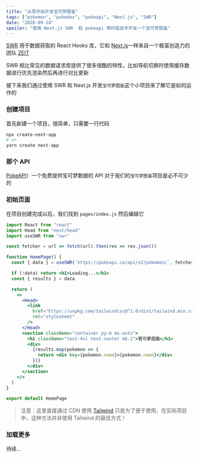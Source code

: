 ```yaml
---
title: "从零开始开发宝可梦图鉴"
tags: ["pokemon", "pokedex", "pokeapi", "Next.js", "SWR"]
date: "2020-09-24"
spoiler: "使用 Next.js SWR  和 pokeapi 等时髦技术开发一个宝可梦图鉴"
---
```


[SWR](https://swr.vercel.app/) 用于数据获取的 React Hooks 库，它和 [Next.js](https://nextjs.org/)一样来自一个极富创造力的团队 [ZEIT](https://zeit.co/)

SWR 相比常见的数据请求库提供了很多很酷的特性，比如导航切换时使用缓存数据进行优先渲染然后再进行对比更新

接下来我们通过使用 SWR 和 Next.js 开发`宝可梦图鉴`这个小项目来了解它是如何运作的

### 创建项目

首先新建一个项目，很简单，只需要一行代码

```bash
npx create-next-app
# or
yarn create next-app
```

### 那个 API

[PokeAPI](https://pokeapi.co/)）一个免费提供宝可梦数据的 API 对于我们的`宝可梦图鉴`项目是必不可少的

### 初始页面

在项目创建完成以后，我们找到 `pages/index.js` 然后编辑它

```jsx {16,17,18,19}
import React from "react"
import Head from "next/head"
import useSWR from "swr"

const fetcher = url => fetch(url).then(res => res.json())

function HomePage() {
  const { data } = useSWR(`https://pokeapi.co/api/v2/pokemon/`, fetcher)

  if (!data) return <h1>Loading...</h1>
  const { results } = data

  return (
    <>
      <Head>
        <link
          href="https://unpkg.com/tailwindcss@^1.0/dist/tailwind.min.css"
          rel="stylesheet"
        />
      </Head>
      <section className="container py-6 mx-auto">
        <h1 className="text-4xl text-center mb-2">寶可夢圖鑑</h1>
        <div>
          {results.map(pokemon => {
            return <div key={pokemon.name}>{pokemon.name}</div>
          })}
        </div>
      </section>
    </>
  )
}

export default HomePage
```

> 注意：这里直接通过 CDN 使用 [Tailwind](https://tailwindcss.com/) 只是为了便于使用，在实际项目中，这种方法并非使用 Tailwind 的最佳方式！

### 加载更多

待续...
